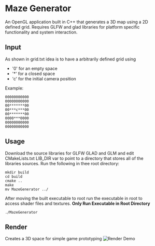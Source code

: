 # Maze Generator
An OpenGL application built in C++ that generates a 3D map using a 2D defined grid.
Requires GLFW and glad libraries for platform specific functionality and system interaction.

## Input
As shown in grid.txt idea is to have a arbitrarily defined grid using
* '0' for an empty space
* '*' for a closed space
* 'c' for the initial camera position

Example:
```
00000000000
00000000000
00*******00
00***c***00
00*******00
0000***0000
00000000000
00000000000
```

## Usage
Download the source libraries for GLFW GLAD and GLM and edit CMakeLists.txt LIB_DIR var to point to a directory
that stores all of the libraries sources.
Run the following in thee root directory:
```
mkdir build
cd build
cmake ..
make
mv MazeGenerator ../
```
After moving the built executable to root run the executable in root to access shader files and textures.
**Only Run Executable in Root Directory**
```
./MazeGenerator
```
## Render
Creates a 3D space for simple game prototyping
![Render Demo](/render.gif)
